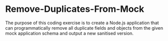 # Remove-Duplicates-From-Mock
The purpose of this coding exercise is to create a Node.js application that can programmatically remove all duplicate fields and objects from the given mock application schema and output a new sanitised version.
